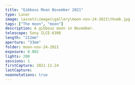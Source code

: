 ```yaml
---
title: "Gibbous Moon November 2021"
type: Lunar
image: \assets\images\gallery\moon-nov-24-2021\thumb.jpg
tags: ["The moon", "moon"]
description: A gibbous moon in November.
telescope: Sony ILCE-6300
length: "212mm"
aperture: "33mm"
folder: moon-nov-24-2021
exposure: 0.002
lights: 200
sessions: 1
firstCapture: 2021-11-24
lastCapture:
noannotations: true
---
```

